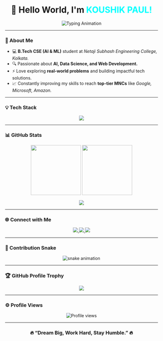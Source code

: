 <!-- 💫 Koushik Paul GitHub Profile -->

<h1 align="center">👋 Hello World, I'm <span style="color:#00FFFF;">KOUSHIK PAUL!</span></h1>

<p align="center">
  <img src="https://readme-typing-svg.herokuapp.com?font=Fira+Code&pause=1000&color=00F7FF&center=true&vCenter=true&width=600&lines=AI%2FML+Enthusiast+%7C+Python+Developer;Data+Science+Explorer+%7C+Web+Developer;Turning+Ideas+Into+Intelligent+Systems;Always+Learning+New+Tech+%26+Growing+Everyday" alt="Typing Animation" />
</p>

---

### 🧠 About Me
- 💻 **B.Tech CSE (AI & ML)** student at *Netaji Subhash Engineering College, Kolkata.*
- 🔍 Passionate about **AI, Data Science, and Web Development.**
- ⚡ Love exploring **real-world problems** and building impactful tech solutions.
- 📈 Constantly improving my skills to reach **top-tier MNCs** like *Google, Microsoft, Amazon.*

---

### 💡 Tech Stack

<p align="center">
  <img src="https://skillicons.dev/icons?i=python,tensorflow,pytorch,sklearn,html,css,js,react,nodejs,express,mongodb,mysql,git,github,vscode,linux&perline=8" />
</p>

---

### 📊 GitHub Stats

<p align="center">
  <img src="https://github-readme-stats.vercel.app/api?username=KoushikPaul-git&show_icons=true&theme=tokyonight&count_private=true&hide_border=true" height="165"/>
  <img src="https://github-readme-streak-stats.herokuapp.com/?user=KoushikPaul-git&theme=tokyonight&hide_border=true" height="165"/>
</p>

<p align="center">
  <img src="https://github-readme-stats.vercel.app/api/top-langs/?username=KoushikPaul-git&layout=compact&theme=tokyonight&hide_border=true"/>
</p>

---

### 🌐 Connect with Me

<p align="center">
  <a href="https://github.com/KoushikPaul-git" target="_blank">
    <img src="https://img.shields.io/badge/GitHub-181717?style=for-the-badge&logo=github&logoColor=white"/>
  </a>
  <a href="mailto:paulk74282@gmail.com" target="_blank">
    <img src="https://img.shields.io/badge/Gmail-D14836?style=for-the-badge&logo=gmail&logoColor=white"/>
  </a>
  <a href="https://www.instagram.com/_koushikpaul_xd?igsh=MXRmZ3Z2MnJmMjd0Nw==" target="_blank">
    <img src="https://img.shields.io/badge/Instagram-E4405F?style=for-the-badge&logo=instagram&logoColor=white"/>
  </a>
</p>

---

### 🐍 Contribution Snake

<p align="center">
  <img src="https://github.com/KoushikPaul-git/KoushikPaul-git/blob/output/github-contribution-grid-snake.svg" alt="snake animation" />
</p>

---

### 🏆 GitHub Profile Trophy

<p align="center">
  <img src="https://github-profile-trophy.vercel.app/?username=KoushikPaul-git&theme=darkhub&no-frame=true&no-bg=true&margin-w=5"/>
</p>

---

### ⚙️ Profile Views

<p align="center">
  <img src="https://komarev.com/ghpvc/?username=KoushikPaul-git&label=Profile+Views&color=0e75b6&style=flat" alt="Profile views"/>
</p>

---

<h3 align="center">🔥 “Dream Big, Work Hard, Stay Humble.” 🔥</h3>

